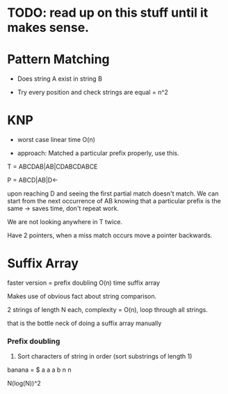 # TODO: read up on this stuff until it makes sense.

# Pattern Matching

- Does string A exist in string B

- Try every position and check strings are equal = n^2

# KNP

- worst case linear time O(n)

- approach: Matched a particular prefix properly, use this.

T = ABCDAB|AB|CDABCDABCE

P = ABCD|AB|D<-

upon reaching D and seeing the first partial match doesn't match. We can start from the next occurrence of AB knowing that a particular prefix is the same -> saves time, don't repeat work.


We are not looking anywhere in T twice.

Have 2 pointers, when a miss match occurs move a pointer backwards.

# Suffix Array

faster version = prefix doubling O(n) time suffix array

Makes use of obvious fact about string comparison.

2 strings of length N each, complexity =  O(n), loop through all strings.

that is the bottle neck of doing a suffix array manually


### Prefix doubling

1. Sort characters of string in order (sort substrings of length 1)

banana = $ a a a b n n

N(log(N))^2 

